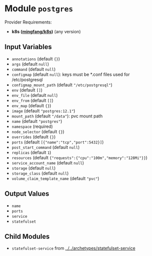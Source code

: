 
# Module `postgres`

Provider Requirements:
* **k8s ([mingfang/k8s](https://registry.terraform.io/providers/mingfang/k8s/latest))** (any version)

## Input Variables
* `annotations` (default `{}`)
* `args` (default `null`)
* `command` (default `null`)
* `configmap` (default `null`): keys must be *.conf files used for /etc/postgresql
* `configmap_mount_path` (default `"/etc/postgresql"`)
* `env` (default `[]`)
* `env_file` (default `null`)
* `env_from` (default `[]`)
* `env_map` (default `{}`)
* `image` (default `"postgres:12.1"`)
* `mount_path` (default `"/data"`): pvc mount path
* `name` (default `"postgres"`)
* `namespace` (required)
* `node_selector` (default `{}`)
* `overrides` (default `{}`)
* `ports` (default `[{"name":"tcp","port":5432}]`)
* `post_start_command` (default `null`)
* `replicas` (default `1`)
* `resources` (default `{"requests":{"cpu":"100m","memory":"128Mi"}}`)
* `service_account_name` (default `null`)
* `storage` (default `null`)
* `storage_class` (default `null`)
* `volume_claim_template_name` (default `"pvc"`)

## Output Values
* `name`
* `ports`
* `service`
* `statefulset`

## Child Modules
* `statefulset-service` from [../../archetypes/statefulset-service](../../archetypes/statefulset-service)

